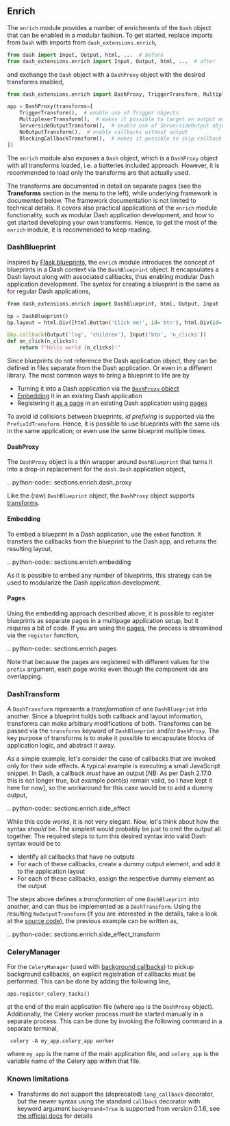 ## Enrich

The `enrich` module provides a number of enrichments of the `Dash` object that can be enabled in a modular fashion. To get started, replace imports from `Dash` with imports from `dash_extensions.enrich`,

```python
from dash import Input, Output, html, ...  # before
from dash_extensions.enrich import Input, Output, html, ...  # after
```

and exchange the `Dash` object with a `DashProxy` object with the desired transforms enabled,

```python
from dash_extensions.enrich import DashProxy, TriggerTransform, MultiplexerTransform, ServersideOutputTransform, NoOutputTransform, BlockingCallbackTransform, LogTransform

app = DashProxy(transforms=[
    TriggerTransform(),  # enable use of Trigger objects
    MultiplexerTransform(),  # makes it possible to target an output multiple times in callbacks
    ServersideOutputTransform(),  # enable use of ServersideOutput objects
    NoOutputTransform(),  # enable callbacks without output
    BlockingCallbackTransform(),  # makes it possible to skip callback invocations while a callback is running 
])
```

The `enrich` module also exposes a `Dash` object, which is a `DashProxy` object with all transforms loaded, i.e. a batteries included approach. However, it is recommended to load only the transforms are that actually used.

The transforms are documented in detail on separate pages (see the **Transforms** section in the menu to the left), while underlying framework is documented below. The framework documentation is not limited to technical details. It covers also practical applications of the `enrich` module functionality, such as modular Dash application development, and how to get started developing your own transforms. Hence, to get the most of the `enrich` module, it is recommended to keep reading.

### DashBlueprint

Inspired by [Flask blueprints](https://flask.palletsprojects.com/en/2.1.x/blueprints/), the `enrich` module introduces the concept of blueprints in a Dash context via the `DashBlueprint` object. It 
encapsulates a Dash layout along with associated callbacks, thus enabling modular Dash application development. The syntax for creating a blueprint is the same as for regular Dash applications,

```python
from dash_extensions.enrich import DashBlueprint, html, Output, Input

bp = DashBlueprint()
bp.layout = html.Div([html.Button('Click me!', id='btn'), html.Div(id='log')])

@bp.callback(Output('log', 'children'), Input('btn', 'n_clicks'))
def on_click(n_clicks):
    return f"Hello world {n_clicks}!"
```

Since blueprints do not reference the Dash application object, they can be defined in files separate from the Dash application. Or even in a different library. The most common ways to bring a blueprint to life are by

* Turning it into a Dash application via the [`DashProxy` object](#a-dashproxy)
* [Embedding](#a-embedding) it in an existing Dash application
* Registering it [as a page](#a-pages) in an existing Dash application using [pages](https://dash.plotly.com/urls)

To avoid id collisions between blueprints, _id prefixing_ is supported via the `PrefixIdTransform`. Hence, it is possible to use blueprints with the same ids in the same application; or even use the same blueprint multiple times.

#### DashProxy

The `DashProxy` object is a thin wrapper around `DashBlueprint` that turns it into a drop-in replacement for the `dash.Dash` application object,

.. python-code:: sections.enrich.dash_proxy

Like the (raw) `DashBlueprint` object, the `DashProxy` object supports [transforms](#a-dashtransform).

#### Embedding

To embed a blueprint in a Dash application, use the `embed` function. It transfers the callbacks from the blueprint to the Dash app, and returns the resulting layout,

.. python-code:: sections.enrich.embedding

As it is possible to embed any number of blueprints, this strategy can be used to modularize the Dash application development.

#### Pages

Using the embedding approach described above, it is possible to register blueprints as separate pages in a multipage application setup, but it requires a bit of code. If you are using the [pages](https://dash.plotly.com/urls), the process is streamlined via the `register` function,

.. python-code:: sections.enrich.pages

Note that because the pages are registered with different values for the `prefix` argument, each page works even though the component ids are overlapping.

### DashTransform

A `DashTransform` represents a _transformation_ of one `DashBlueprint` into another. Since a blueprint holds both callback and layout information, transforms can make arbitrary modifications of both. Transforms can be passed via the `transforms` keyword of `DashBlueprint` and/or `DashProxy`. The key purpose of transforms is to make it possible to encapsulate blocks of application logic, and abstract it away. 

As a simple example, let's consider the case of callbacks that are invoked only for their side effects. A typical example is executing a small JavaScript snippet. In Dash, a callback _must_ have an output [NB: As per Dash 2.17.0 this is not longer true, but example point(s) remain valid, so I have kept it here for now], so the workaround for this case would be to add a dummy output,

.. python-code:: sections.enrich.side_effect

While this code _works_, it is not very elegant. Now, let's think about how the syntax _should_ be. 
The simplest would probably be just to omit the output all together. The required steps to turn this desired syntax into valid Dash syntax would be to

* Identify all callbacks that have no outputs
* For each of these callbacks, create a dummy output element, and add it to the application layout
* For each of these callbacks, assign the respective dummy element as the output

The steps above defines a _transformation_ of one `DashBlueprint` into another, and can thus be implemented as a `DashTransform`. Using the resulting `NoOutputTransform` (if you are interested in the details, take a look at the [source code](https://github.com/thedirtyfew/dash-extensions/blob/master/dash_extensions/enrich.py)), the previous example can be written as,

.. python-code:: sections.enrich.side_effect_transform

### CeleryManager

For the `CeleryManager` (used with [background callbacks](https://dash.plotly.com/background-callbacks)) to pickup background callbacks, an explicit registration of callbacks must be performed. This can be done by adding the following line,

    app.register_celery_tasks()

at the end of the main application file (where `app` is the `DashProxy` object). Additionally, the Celery worker process must be started manually in a separate process. This can be done by invoking the following command in a separate terminal,

     celery -A my_app.celery_app worker

where `my_app` is the name of the main application file, and `celery_app` is the variable name of the Celery app within that file.

### Known limitations

* Transforms do not support the (deprecated) `long_callback` decorator, but the newer syntax using the standard `callback` decorator with keyword argument `background=True` is supported from version 0.1.6, see [the official docs](https://dash.plotly.com/background-callbacks) for details